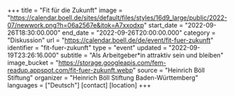 +++
title = "Fit für die Zukunft"
image = "https://calendar.boell.de/sites/default/files/styles/16d9_large/public/2022-07/newwork.png?h=06a2567e&itok=A7xxodxp"
start_date = "2022-09-26T18:30:00.000"
end_date = "2022-09-26T20:00:00.000"
category = "Diskussion"
url = "https://calendar.boell.de/de/event/fit-fuer-zukunft"
identifier = "fit-fuer-zukunft"
type = "event"
updated = "2022-09-19T23:26:16.000"
subtitle = "Als Arbeitgeber*in attraktiv sein und bleiben"
image_bucket = "https://storage.googleapis.com/fem-readup.appspot.com/fit-fuer-zukunft.webp"
source = "Heinrich Böll Stiftung"
organizer = "Heinrich Böll Stiftung Baden-Württemberg"
languages = ["Deutsch"]
[contact]
[location]
+++